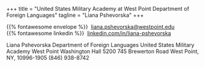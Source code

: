 +++
title = "United States Military Academy at West Point Department of Foreign Languages"
tagline = "Liana Pshevorska"
+++

{{% fontawesome envelope %}}&nbsp;&nbsp;[liana.pshevorska@westpoint.edu](mailto:liana.pshevorska@westpoint.edu)  
{{% fontawesome linkedin %}}&nbsp;&nbsp;<a href="https://www.linkedin.com/in/liana-pshevorska" target="_blank">linkedin.com/in/liana-pshevorska</a>

Liana Pshevorska
Department of Foreign Languages
United States Military Academy West Point
Washington Hall 5200
745 Brewerton Road
West Point, NY, 10996-1905
(846) 938-8742
